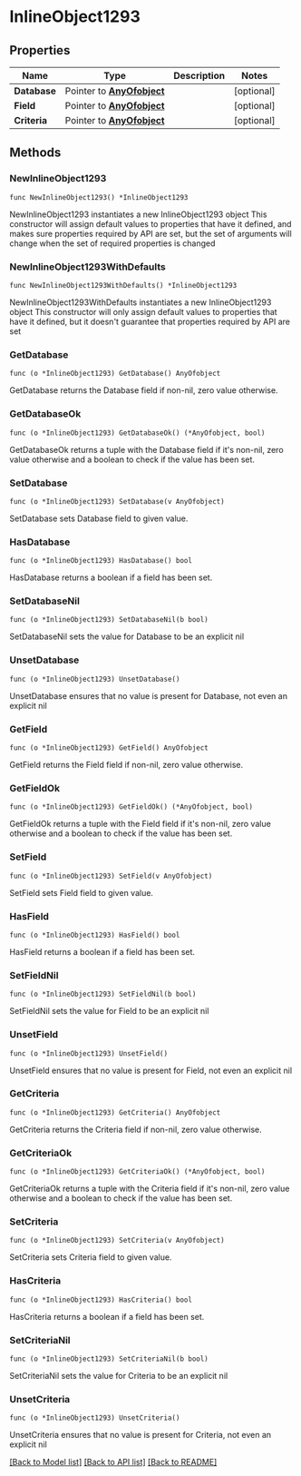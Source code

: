 # InlineObject1293

## Properties

Name | Type | Description | Notes
------------ | ------------- | ------------- | -------------
**Database** | Pointer to [**AnyOfobject**](anyOf&lt;object&gt;.md) |  | [optional] 
**Field** | Pointer to [**AnyOfobject**](anyOf&lt;object&gt;.md) |  | [optional] 
**Criteria** | Pointer to [**AnyOfobject**](anyOf&lt;object&gt;.md) |  | [optional] 

## Methods

### NewInlineObject1293

`func NewInlineObject1293() *InlineObject1293`

NewInlineObject1293 instantiates a new InlineObject1293 object
This constructor will assign default values to properties that have it defined,
and makes sure properties required by API are set, but the set of arguments
will change when the set of required properties is changed

### NewInlineObject1293WithDefaults

`func NewInlineObject1293WithDefaults() *InlineObject1293`

NewInlineObject1293WithDefaults instantiates a new InlineObject1293 object
This constructor will only assign default values to properties that have it defined,
but it doesn't guarantee that properties required by API are set

### GetDatabase

`func (o *InlineObject1293) GetDatabase() AnyOfobject`

GetDatabase returns the Database field if non-nil, zero value otherwise.

### GetDatabaseOk

`func (o *InlineObject1293) GetDatabaseOk() (*AnyOfobject, bool)`

GetDatabaseOk returns a tuple with the Database field if it's non-nil, zero value otherwise
and a boolean to check if the value has been set.

### SetDatabase

`func (o *InlineObject1293) SetDatabase(v AnyOfobject)`

SetDatabase sets Database field to given value.

### HasDatabase

`func (o *InlineObject1293) HasDatabase() bool`

HasDatabase returns a boolean if a field has been set.

### SetDatabaseNil

`func (o *InlineObject1293) SetDatabaseNil(b bool)`

 SetDatabaseNil sets the value for Database to be an explicit nil

### UnsetDatabase
`func (o *InlineObject1293) UnsetDatabase()`

UnsetDatabase ensures that no value is present for Database, not even an explicit nil
### GetField

`func (o *InlineObject1293) GetField() AnyOfobject`

GetField returns the Field field if non-nil, zero value otherwise.

### GetFieldOk

`func (o *InlineObject1293) GetFieldOk() (*AnyOfobject, bool)`

GetFieldOk returns a tuple with the Field field if it's non-nil, zero value otherwise
and a boolean to check if the value has been set.

### SetField

`func (o *InlineObject1293) SetField(v AnyOfobject)`

SetField sets Field field to given value.

### HasField

`func (o *InlineObject1293) HasField() bool`

HasField returns a boolean if a field has been set.

### SetFieldNil

`func (o *InlineObject1293) SetFieldNil(b bool)`

 SetFieldNil sets the value for Field to be an explicit nil

### UnsetField
`func (o *InlineObject1293) UnsetField()`

UnsetField ensures that no value is present for Field, not even an explicit nil
### GetCriteria

`func (o *InlineObject1293) GetCriteria() AnyOfobject`

GetCriteria returns the Criteria field if non-nil, zero value otherwise.

### GetCriteriaOk

`func (o *InlineObject1293) GetCriteriaOk() (*AnyOfobject, bool)`

GetCriteriaOk returns a tuple with the Criteria field if it's non-nil, zero value otherwise
and a boolean to check if the value has been set.

### SetCriteria

`func (o *InlineObject1293) SetCriteria(v AnyOfobject)`

SetCriteria sets Criteria field to given value.

### HasCriteria

`func (o *InlineObject1293) HasCriteria() bool`

HasCriteria returns a boolean if a field has been set.

### SetCriteriaNil

`func (o *InlineObject1293) SetCriteriaNil(b bool)`

 SetCriteriaNil sets the value for Criteria to be an explicit nil

### UnsetCriteria
`func (o *InlineObject1293) UnsetCriteria()`

UnsetCriteria ensures that no value is present for Criteria, not even an explicit nil

[[Back to Model list]](../README.md#documentation-for-models) [[Back to API list]](../README.md#documentation-for-api-endpoints) [[Back to README]](../README.md)


